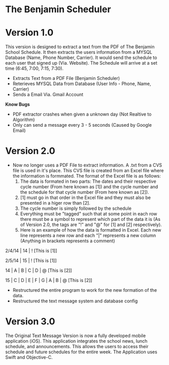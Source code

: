 The Benjamin Scheduler
==================
Version 1.0
=================
This version is designed to extract a text from the PDF of The Benjamin School Schedule. It then extracts the users
information from a MYSQL Database (Name, Phone Number, Carrier). It would send the
schedule to each user that signed up (Via. Website). The Schedule will arrive at a set time (6:45, 7:00, 7:15, 7:30). 

  - Extracts Text from a PDF File (Benjamin Scheduler)
  - Reterieves MYSQL Data from Database (User Info - Phone, Name, Carrier)
  - Sends a Email Via. Gmail Account
  
  **Know Bugs**
  - PDF extractor crashes when given a unknown day (Not Realtive to Algorithm) 
  - Only can send a message every 3 - 5 seconds (Caused by Google Email)

Version 2.0
=================
  - Now no longer uses a PDF File to extract information. A .txt from a CVS file is used in it's place. This CVS file is      created from an Excel file where the information is formmated. The format of the Excel file is as follows:
    1. The data is formated in two parts: The dates and their respective cycle number (From here known as [1]) and the           cycle number and the schedule for that cycle number (From here known as [2]).
    2. [1] must go in that order in the Excel file and they must also be presented
      in a higer row than [2].
    3. The cycle number is simply followed by the schedule
    4. Everything must be "tagged" such that at some point in each row there must be a symbol to represent which part of         the data it is (As of Version 2.0, the tags are "!" and "@" for [1] and [2] respectively).
    5. Here is an example of how the data is formatted in Excel. Each new line represents a new row and each "|"                 represents a new column (Anything in brackets represents a comment)

2/4/14 | 14 | !                     [This is [1]]

2/5/14 | 15 | !                     [This is [1]]

14 | A | B | C | D | @              [This is [2]]

15 | C | D | E | F | G | A | B | @  [This is [2]]


  - Restructured the entire program to work for the new formation of the data.
  - Restructured the text message system and database config
  
 Version 3.0
=================

The Original Text Message Version is now a fully developed mobile application (iOS). This application integrates the school news, lunch schedule, and announcements. This allows the users to access their schedule and future schedules for the entire week. The Application uses Swift and Objective-C. 
